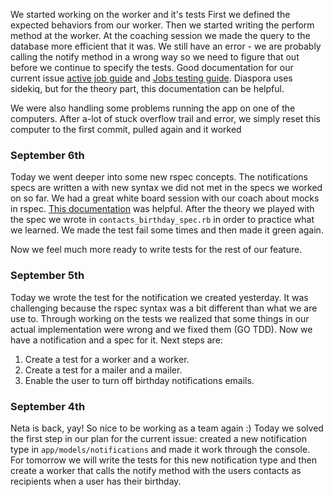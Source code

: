 
We started working on the worker and it's tests
First we defined the expected behaviors from our worker.
Then we started writing the perform method at the worker.
At the coaching session we made the query to the database more efficient that it was.
We still have an error - we are probably calling the notify method in a wrong way so we need to figure that out before we continue to specify the tests.
Good documentation for our current issue [active job guide](http://guides.rubyonrails.org/active_job_basics.html) and [Jobs testing guide](http://guides.rubyonrails.org/testing.html#testing-jobs). Diaspora uses sidekiq, but for the theory part, this documentation can be helpful. 

We were also handling some problems running the app on one of the computers. After a-lot of stuck overflow trail and error, we simply reset this computer to the first commit, pulled again and it worked

### September 6th
Today we went deeper into some new rspec concepts. The notifications specs are written a with new syntax we did not met in the specs we worked on so far. We had a great white board session with our coach about mocks in rspec. [This documentation](http://rspec.info/documentation/3.6/rspec-mocks/) was helpful. After the theory we played with the spec we wrote in `contacts_birthday_spec.rb` in order to practice what we learned. We made the test fail some times and then made it green again.

Now we feel much more ready to write tests for the rest of our feature.

### September 5th
Today we wrote the test for the notification we created yesterday. It was challenging because the rspec syntax was a bit different than what we are use to. Through working on the tests we realized that some things in our actual implementation were wrong and we fixed them (GO TDD). Now we have a notification and a spec for it. Next steps are:
1. Create a test for a worker and a worker.
2. Create a test for a mailer and a mailer.
3. Enable the user to turn off birthday notifications emails.

### September 4th
Neta is back, yay! So nice to be working as a team again :)
Today we solved the first step in our plan for the current issue: created a new notification type in `app/models/notifications` and made it work through the console. For tomorrow we will write the tests for this new notification type and then create a worker that calls the notify method with the users contacts as recipients when a user has their birthday.
